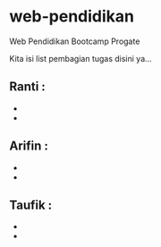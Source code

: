 # web-pendidikan
Web Pendidikan Bootcamp Progate 

Kita isi list pembagian tugas disini ya...

Ranti :
-
-
-

Arifin :
-
-
-

Taufik :
-
-
-

